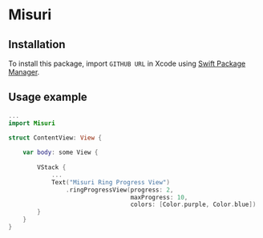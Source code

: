 # Misuri

## Installation

To install this package, import `GITHUB URL` in Xcode using [Swift Package Manager](https://www.swift.org/package-manager/).

## Usage example 

```swift
...
import Misuri

struct ContentView: View {
    
    var body: some View {
        
        VStack {
            ...
            Text("Misuri Ring Progress View")
                .ringProgressView(progress: 2, 
                                  maxProgress: 10, 
                                  colors: [Color.purple, Color.blue])
        }
    }
}

```
